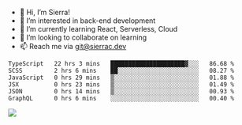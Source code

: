 - 👋 Hi, I’m Sierra!
- 👀 I’m interested in back-end development
- 🌱 I’m currently learning React, Serverless, Cloud
- 💞️ I’m looking to collaborate on learning
- 📫 Reach me via git@sierrac.dev

<!--START_SECTION:waka-->

```text
TypeScript   22 hrs 3 mins   █████████████████████▓░░░   86.68 %
SCSS         2 hrs 6 mins    ██░░░░░░░░░░░░░░░░░░░░░░░   08.27 %
JavaScript   0 hrs 29 mins   ▒░░░░░░░░░░░░░░░░░░░░░░░░   01.88 %
JSX          0 hrs 23 mins   ▒░░░░░░░░░░░░░░░░░░░░░░░░   01.49 %
JSON         0 hrs 14 mins   ▒░░░░░░░░░░░░░░░░░░░░░░░░   00.93 %
GraphQL      0 hrs 6 mins    ░░░░░░░░░░░░░░░░░░░░░░░░░   00.40 %
```

<!--END_SECTION:waka-->


![](https://hit.yhype.me/github/profile?user_id=7351311)
